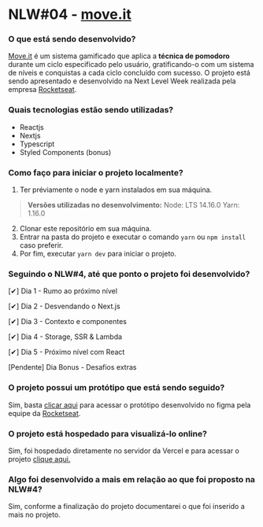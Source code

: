 # NLW#04 - [move.it](https://letsmoveit.vercel.app/)

### O que está sendo desenvolvido?
[Move.it](https://letsmoveit.vercel.app/) é um sistema gamificado que aplica a **técnica de pomodoro** durante um ciclo especificado pelo usuário, gratificando-o com um sistema de níveis e conquistas a cada ciclo concluído com sucesso. O projeto está sendo apresentado e desenvolvido na Next Level Week realizada pela empresa [Rocketseat](https://rocketseat.com.br/).

### Quais tecnologias estão sendo utilizadas?
- Reactjs
- Nextjs
- Typescript
- Styled Components (bonus)

### Como faço para iniciar o projeto localmente?

1) Ter préviamente o node e yarn instalados em sua máquina.
>**Versões utilizadas no desenvolvimento:**
>Node: LTS 14.16.0
>Yarn: 1.16.0
2) Clonar este repositório em sua máquina.
3) Entrar na pasta do projeto e executar o comando `yarn` ou `npm install` caso preferir.
4) Por fim, executar `yarn dev` para iniciar o projeto.

### Seguindo o NLW#4, até que ponto o projeto foi desenvolvido?
<p>[✔] Dia 1 - Rumo ao próximo nível</p>
<p>[✔] Dia 2 - Desvendando o Next.js</p>
<p>[✔] Dia 3 - Contexto e componentes</p>
<p>[✔] Dia 4 - Storage, SSR & Lambda</p>
<p>[✔] Dia 5 - Próximo nível com React</p>
<p>[Pendente] Dia Bonus - Desafios extras</p>

### O projeto possui um protótipo que está sendo seguido?
Sim, basta [clicar aqui](https://www.figma.com/file/9NKPKqlS6yCg8QA7uGRnEP/Move.it-1.0-(Copy)?node-id=149721%3A851) para acessar o protótipo desenvolvido no figma pela equipe da [Rocketseat](https://rocketseat.com.br/).

### O projeto está hospedado para visualizá-lo online?
Sim, foi hospedado diretamente no servidor da Vercel e para acessar o projeto [clique aqui.](https://letsmoveit.vercel.app/)

### Algo foi desenvolvido a mais em relação ao que foi proposto na NLW#4?
Sim, conforme a finalização do projeto documentarei o que foi inserido a mais no projeto.
